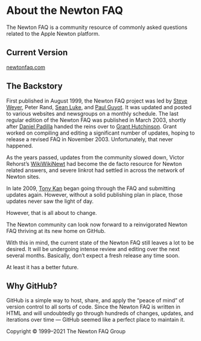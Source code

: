 
# About the Newton FAQ

The Newton FAQ is a community resource of commonly asked questions related to the Apple Newton platform.

## Current Version

[newtonfaq.com](http://newtonfaq.com/)

## The Backstory

First published in August 1999, the Newton FAQ project was led by [Steve Weyer](http://communicrossings.com/html/newton/index.htm), Peter Rand, [Sean Luke](http://www.cs.gmu.edu/~sean/), and [Paul Guyot](http://www.kallisys.com/). It was updated and posted to various websites and newsgroups on a monthly schedule. The last regular edition of the Newton FAQ was published in March 2003, shortly after [Daniel Padilla](http://dev.newtontalk.net/dpadilla/) handed the reins over to [Grant Hutchinson](http://splorp.com/). Grant worked on compiling and editing a significant number of updates, hoping to release a revised FAQ in November 2003. Unfortunately, that never happened.

As the years passed, updates from the community slowed down, Victor Rehorst’s [WikiWikiNewt](http://tools.unna.org/wikiwikinewt/) had become the de facto resource for Newton related answers, and severe linkrot had settled in across the network of Newton sites.

In late 2009, [Tony Kan](http://myapplenewton.blogspot.com/) began going through the FAQ and submitting updates again. However, without a solid publishing plan in place, those updates never saw the light of day.

However, that is all about to change.

The Newton community can look now forward to a reinvigorated Newton FAQ thriving at its new home on GitHub.

With this in mind, the current state of the Newton FAQ still leaves a lot to be desired. It will be undergoing intense review and editing over the next several months. Basically, don’t expect a fresh release any time soon.

At least it has a better future.

## Why GitHub?

GitHub is a simple way to host, share, and apply the “peace of mind” of version control to all sorts of code. Since the Newton FAQ is written in HTML and will undoubtedly go through hundreds of changes, updates, and iterations over time — GitHub seemed like a perfect place to maintain it.


Copyright © 1999–2021 The Newton FAQ Group

